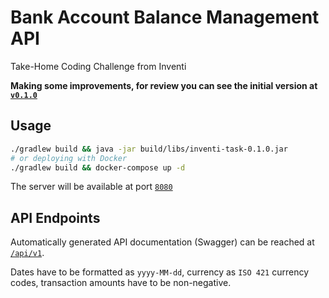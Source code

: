 # Bank Account Balance Management API

Take-Home Coding Challenge from Inventi

**Making some improvements, for review you can see the initial version at [`v0.1.0`](https://github.com/Kornelijus/inventi-task/tree/v0.1.0)**

## Usage

```sh
./gradlew build && java -jar build/libs/inventi-task-0.1.0.jar
# or deploying with Docker
./gradlew build && docker-compose up -d
```

The server will be available at port [`8080`](http://localhost:8080)

## API Endpoints

Automatically generated API documentation (Swagger)
can be reached at [`/api/v1`](http://localhost:8080/api/v1).

Dates have to be formatted as `yyyy-MM-dd`,
currency as `ISO 421` currency codes,
transaction amounts have to be non-negative.
